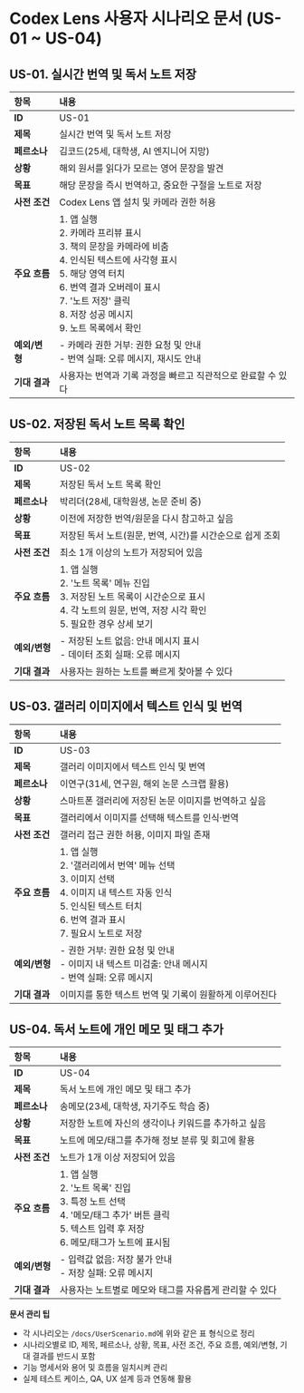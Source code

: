 # Codex Lens 사용자 시나리오 문서 (US-01 ~ US-04)

## US-01. 실시간 번역 및 독서 노트 저장

| 항목 | 내용 |
| :-- | :-- |
| **ID** | US-01 |
| **제목** | 실시간 번역 및 독서 노트 저장 |
| **페르소나** | 김코드(25세, 대학생, AI 엔지니어 지망) |
| **상황** | 해외 원서를 읽다가 모르는 영어 문장을 발견 |
| **목표** | 해당 문장을 즉시 번역하고, 중요한 구절을 노트로 저장 |
| **사전 조건** | Codex Lens 앱 설치 및 카메라 권한 허용 |
| **주요 흐름** | 1. 앱 실행<br>2. 카메라 프리뷰 표시<br>3. 책의 문장을 카메라에 비춤<br>4. 인식된 텍스트에 사각형 표시<br>5. 해당 영역 터치<br>6. 번역 결과 오버레이 표시<br>7. '노트 저장' 클릭<br>8. 저장 성공 메시지<br>9. 노트 목록에서 확인 |
| **예외/변형** | - 카메라 권한 거부: 권한 요청 및 안내<br>- 번역 실패: 오류 메시지, 재시도 안내 |
| **기대 결과** | 사용자는 번역과 기록 과정을 빠르고 직관적으로 완료할 수 있다 |

## US-02. 저장된 독서 노트 목록 확인

| 항목 | 내용 |
| :-- | :-- |
| **ID** | US-02 |
| **제목** | 저장된 독서 노트 목록 확인 |
| **페르소나** | 박리더(28세, 대학원생, 논문 준비 중) |
| **상황** | 이전에 저장한 번역/원문을 다시 참고하고 싶음 |
| **목표** | 저장된 독서 노트(원문, 번역, 시간)를 시간순으로 쉽게 조회 |
| **사전 조건** | 최소 1개 이상의 노트가 저장되어 있음 |
| **주요 흐름** | 1. 앱 실행<br>2. '노트 목록' 메뉴 진입<br>3. 저장된 노트 목록이 시간순으로 표시<br>4. 각 노트의 원문, 번역, 저장 시각 확인<br>5. 필요한 경우 상세 보기 |
| **예외/변형** | - 저장된 노트 없음: 안내 메시지 표시<br>- 데이터 조회 실패: 오류 메시지 |
| **기대 결과** | 사용자는 원하는 노트를 빠르게 찾아볼 수 있다 |

## US-03. 갤러리 이미지에서 텍스트 인식 및 번역

| 항목 | 내용 |
| :-- | :-- |
| **ID** | US-03 |
| **제목** | 갤러리 이미지에서 텍스트 인식 및 번역 |
| **페르소나** | 이연구(31세, 연구원, 해외 논문 스크랩 활용) |
| **상황** | 스마트폰 갤러리에 저장된 논문 이미지를 번역하고 싶음 |
| **목표** | 갤러리에서 이미지를 선택해 텍스트를 인식·번역 |
| **사전 조건** | 갤러리 접근 권한 허용, 이미지 파일 존재 |
| **주요 흐름** | 1. 앱 실행<br>2. '갤러리에서 번역' 메뉴 선택<br>3. 이미지 선택<br>4. 이미지 내 텍스트 자동 인식<br>5. 인식된 텍스트 터치<br>6. 번역 결과 표시<br>7. 필요시 노트로 저장 |
| **예외/변형** | - 권한 거부: 권한 요청 및 안내<br>- 이미지 내 텍스트 미검출: 안내 메시지<br>- 번역 실패: 오류 메시지 |
| **기대 결과** | 이미지를 통한 텍스트 번역 및 기록이 원활하게 이루어진다 |

## US-04. 독서 노트에 개인 메모 및 태그 추가

| 항목 | 내용 |
| :-- | :-- |
| **ID** | US-04 |
| **제목** | 독서 노트에 개인 메모 및 태그 추가 |
| **페르소나** | 송메모(23세, 대학생, 자기주도 학습 중) |
| **상황** | 저장한 노트에 자신의 생각이나 키워드를 추가하고 싶음 |
| **목표** | 노트에 메모/태그를 추가해 정보 분류 및 회고에 활용 |
| **사전 조건** | 노트가 1개 이상 저장되어 있음 |
| **주요 흐름** | 1. 앱 실행<br>2. '노트 목록' 진입<br>3. 특정 노트 선택<br>4. '메모/태그 추가' 버튼 클릭<br>5. 텍스트 입력 후 저장<br>6. 메모/태그가 노트에 표시됨 |
| **예외/변형** | - 입력값 없음: 저장 불가 안내<br>- 저장 실패: 오류 메시지 |
| **기대 결과** | 사용자는 노트별로 메모와 태그를 자유롭게 관리할 수 있다 |

**문서 관리 팁**

- 각 시나리오는 `/docs/UserScenario.md`에 위와 같은 표 형식으로 정리
- 시나리오별로 ID, 제목, 페르소나, 상황, 목표, 사전 조건, 주요 흐름, 예외/변형, 기대 결과를 반드시 포함
- 기능 명세서와 용어 및 흐름을 일치시켜 관리
- 실제 테스트 케이스, QA, UX 설계 등과 연동해 활용
